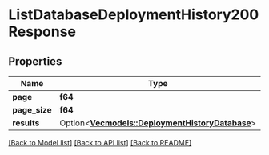 # ListDatabaseDeploymentHistory200Response

## Properties

Name | Type | Description | Notes
------------ | ------------- | ------------- | -------------
**page** | **f64** |  | 
**page_size** | **f64** |  | 
**results** | Option<[**Vec<models::DeploymentHistoryDatabase>**](DeploymentHistoryDatabase.md)> |  | [optional]

[[Back to Model list]](../README.md#documentation-for-models) [[Back to API list]](../README.md#documentation-for-api-endpoints) [[Back to README]](../README.md)


